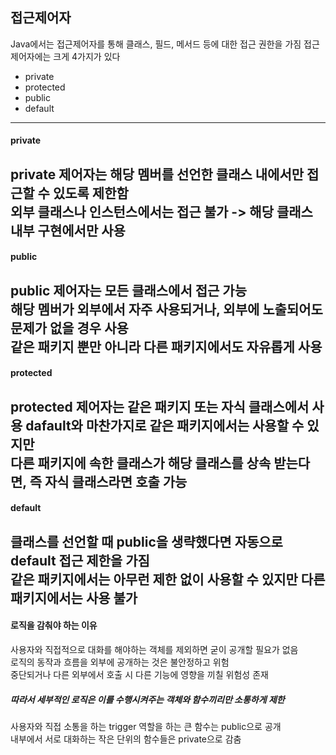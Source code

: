 ## 접근제어자
Java에서는 접근제어자를 통해 클래스, 필드, 메서드 등에 대한 접근 권한을 가짐
접근제어자에는 크게 4가지가 있다
- private
- protected
- public
- default
-----
#### private
private 제어자는 해당 멤버를 선언한 클래스 내에서만 접근할 수 있도록 제한함   
외부 클래스나 인스턴스에서는 접근 불가 -> 해당 클래스 내부 구현에서만 사용
-----
#### public
public 제어자는 모든 클래스에서 접근 가능   
해당 멤버가 외부에서 자주 사용되거나, 외부에 노출되어도 문제가 없을 경우 사용   
같은 패키지 뿐만 아니라 다른 패키지에서도 자유롭게 사용
-----
#### protected
protected 제어자는 같은 패키지 또는 자식 클래스에서 사용
dafault와 마찬가지로 같은 패키지에서는 사용할 수 있지만   
다른 패키지에 속한 클래스가 해당 클래스를 상속 받는다면, 즉 자식 클래스라면 호출 가능
-----
#### default
클래스를 선언할 때 public을 생략했다면 자동으로 default 접근 제한을 가짐   
같은 패키지에서는 아무런 제한 없이 사용할 수 있지만 다른 패키지에서는 사용 불가
-----
#### 로직을 감춰야 하는 이유
사용자와 직접적으로 대화를 해야하는 객체를 제외하면 굳이 공개할 필요가 없음   
로직의 동작과 흐름을 외부에 공개하는 것은 불안정하고 위험   
중단되거나 다른 외부에서 호출 시 다른 기능에 영향을 끼칠 위험성 존재   
##### 따라서 세부적인 로직은 이를 수행시켜주는 객체와 함수끼리만 소통하게 제한
사용자와 직접 소통을 하는 trigger 역할을 하는 큰 함수는 public으로 공개   
내부에서 서로 대화하는 작은 단위의 함수들은 private으로 감춤
